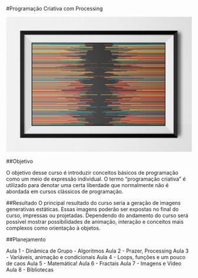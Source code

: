 #Programação Criativa com Processing

![creative coding](https://raw.githubusercontent.com/SandroMiccoli/CreativeCodingCourse/master/HorizontalLinesRed.jpg "Creative Coding")

##Objetivo

O objetivo desse curso é introduzir conceitos básicos de programação como um meio de expressão individual. O termo “programação criativa” é utilizado para denotar uma certa liberdade que normalmente não é abordada em cursos clássicos de programação.

##Resultado
O principal resultado do curso seria a geração de imagens generativas estáticas. Essas imagens poderão ser expostas no final do curso, impressas ou projetadas. Dependendo do andamento do curso será possível mostrar possibilidades de animação, interação e conceitos mais complexos como orientação à objetos.

##Planejamento

Aula 1 - Dinâmica de Grupo - Algoritmos
Aula 2 - Prazer, Processing
Aula 3 - Variáveis, animação e condicionais
Aula 4 - Loops, funções e um pouco de caos
Aula 5 - Matemática!
Aula 6 - Fractais
Aula 7 - Imagens e Vídeo
Aula 8 - Bibliotecas

